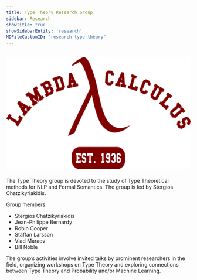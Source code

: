 ```yaml
---
title: Type Theory Research Group 
sidebar: Research
showTitle: true
showSidebarEntity: 'research'
MDFileCustomID: "research-type-theory"
---
```

![LAMBDA-CALCULUS](./pics/LAMBDA-CALCULUS-EST.-1936.png)
---
The Type Theory group is devoted to the study of Type Theoretical methods for NLP and Formal Semantics. The group is led by Stergios Chatzikyriakidis.

Group members:

-	Stergios Chatzikyriakidis
-	Jean-Philippe Bernardy
-	Robin Cooper
-	Staffan Larsson
-	Vlad Maraev 
-	Bill Noble

The group’s activities involve invited talks by prominent researchers in the field, organizing workshops on Type Theory and exploring connections between Type Theory and Probability and/or Machine Learning. 



